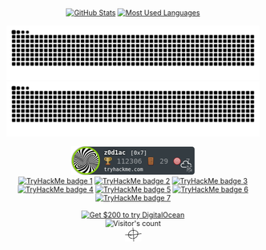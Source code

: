 <!-- Heading
<div align="center">
  <h1> Hello world <img src=".github/images/hand_wave.gif" alt="hand_wave.gif" width="30"/></h1>
</div><br>
-->

<!-- Readme stats and top languages -->
<div align="center">
  <a href="#"><img align="center" width="55%" title="GitHub Stats" alt="GitHub Stats" src="https://migueltc13-github-readme-stats.vercel.app/api?username=migueltc13&show_icons=true&count_private=true&theme=transparent&title_color=999999&text_color=999999&border_color=0ac647&icon_color=0ac647#gh-dark-mode-only"/></a>
  <a href="#"><img align="center" width="43.7%" title="Most Used Languages" alt="Most Used Languages" src="https://migueltc13-github-readme-stats.vercel.app/api/top-langs/?username=migueltc13&langs_count=10&layout=compact&hide=HTML,CSS,SCSS&theme=transparent&title_color=999999&text_color=999999&border_color=0ac647#gh-dark-mode-only"/></a>
</div>

<br>

<!-- Snake animation -->
<div align="center">
  <img alt="Snake animation dark mode" src="https://raw.githubusercontent.com/migueltc13/migueltc13/main/.github/images/github-snake-dark.svg#gh-dark-mode-only"/>
  <img alt="Snake animation light mode" src="https://raw.githubusercontent.com/migueltc13/migueltc13/main/.github/images/github-contribution-grid-snake.svg#gh-light-mode-only"/>
</div>

<br>

<!-- TryHackMe Profile and Badges -->
<div align="center">
  <!-- <script src="https://tryhackme.com/badge/1134216"></script> -->
  <a target="_blank" href="https://tryhackme.com/p/z0d1ac"><img height="58" title="TryHackMe Profile" alt="TryHackMe z0d1ac Profile" src="/.github/images/thm.png"></a>
</div>
<div align="center">
  <a target="_blank" href="https://tryhackme.com/z0d1ac/badges/mr-robot"    ><img title="Mr. Robot"    alt="TryHackMe badge 1" src="https://tryhackme.com/img/badges/mrrobot.svg"     width="100"></a>
  <a target="_blank" href="https://tryhackme.com/z0d1ac/badges/terminaled"  ><img title="cat linux.txt"alt="TryHackMe badge 2" src="https://tryhackme.com/img/badges/linux.svg"       width="100"></a>
  <a target="_blank" href="https://tryhackme.com/z0d1ac/badges/ohsint"      ><img title="OhSINT"       alt="TryHackMe badge 3" src="https://tryhackme.com/img/badges/ohsint.svg"      width="100"></a>
  <a target="_blank" href="https://tryhackme.com/z0d1ac/badges/hash-cracker"><img title="Hash Cracker" alt="TryHackMe badge 4" src="https://tryhackme.com/img/badges/hashcracker.svg" width="100"></a>
  <a target="_blank" href="https://tryhackme.com/z0d1ac/badges/koth-game"   ><img title="King"         alt="TryHackMe badge 5" src="https://tryhackme.com/img/badges/king.svg"        width="100"></a>
  <a target="_blank" href="https://tryhackme.com/z0d1ac/badges/7-day-streak"><img title="7 Day Streak" alt="TryHackMe badge 6" src="https://tryhackme.com/img/badges/streak7.svg"     width="100"></a>
</div>
<div align="center">
  <a target="_blank" href="https://tryhackme.com/z0d1ac/badges/linux-privesc"><img title="Linux PrivEsc" alt="TryHackMe badge 7" src="https://tryhackme.com/img/badges/linuxprivesc.svg" width="100"></a>
</div>
<br>

<!-- Linkedin badge
<div align="center">
  <a target="_blank" href="https://www.linkedin.com/in/miguel-carvalho-dev"><img src="https://raw.githubusercontent.com/migueltc13/migueltc13/main/.github/images/linkedin.png" width="250"/>
</div>

<br>
-->

<!-- Digital Ocean Ref badge -->
<div align="center">
  <a target="_blank" href="https://www.digitalocean.com/?refcode=2341d6802900&utm_campaign=Referral_Invite&utm_medium=Referral_Program&utm_source=badge">
    <img title="Get $200 to try DigitalOcean" alt="Get $200 to try DigitalOcean" src="http://web-platforms.sfo2.cdn.digitaloceanspaces.com/WWW/Badge%201.svg"/>
  </a>
</div>

<!-- Visitor's count -->
<div align="center">
  <img width="0" alt="Visitor's count" src="https://profile-counter.glitch.me/{migueltc13}/count.svg"/>
</div>

<div align="center">
  <a target="_blank" href="#"><img src=".github/images/z0d1ac.png" width="33"></a>
</div>

<!--
- 📫 How to reach me: TODO
-->
